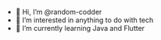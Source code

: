- 👋 Hi, I’m @random-codder
- 👀 I’m interested in anything to do with tech
- 🌱 I’m currently learning Java and Flutter


<!---
random-codder/random-codder is a ✨ special ✨ repository because its `README.md` (this file) appears on your GitHub profile.
You can click the Preview link to take a look at your changes.
--->
